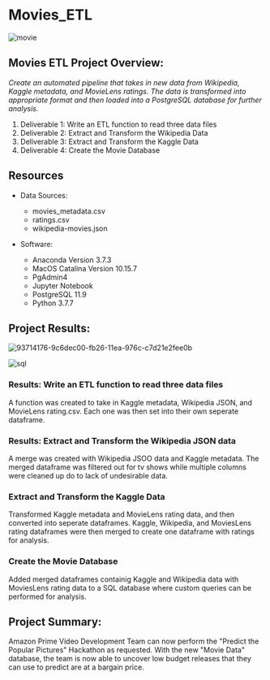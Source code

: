 # Movies_ETL

![movie](https://user-images.githubusercontent.com/36451701/142959141-7ec06fcd-7e37-4605-99c1-44973b7d31b0.png)
## Movies ETL Project Overview:
*Create an automated pipeline that takes in new data from Wikipedia, Kaggle metadata, and MovieLens ratings.  The data is transformed into appropriate format and then loaded into a PostgreSQL database for further analysis.*

1. Deliverable 1: Write an ETL function to read three data files
2. Deliverable 2: Extract and Transform the Wikipedia Data
3. Deliverable 3: Extract and Transform the Kaggle Data
4. Deliverable 4: Create the Movie Database

## Resources
- Data Sources:
    - movies_metadata.csv
    - ratings.csv
    - wikipedia-movies.json

- Software:
    - Anaconda Version 3.7.3
    - MacOS Catalina Version 10.15.7
    - PgAdmin4
    - Jupyter Notebook
    - PostgreSQL 11.9
    - Python 3.7.7

## Project Results:
![93714176-9c6dec00-fb26-11ea-976c-c7d21e2fee0b](https://user-images.githubusercontent.com/36451701/142959319-5cf1c12d-4f63-4816-88fe-eb7af2218513.png)

![sql](https://user-images.githubusercontent.com/36451701/142959590-3abdba0b-8712-45a1-8f26-75420de2757e.png)

### Results: Write an ETL function to read three data files
A function was created to take in Kaggle metadata, Wikipedia JSON, and MovieLens rating.csv. Each one was then set into their own seperate dataframe.

### Results: Extract and Transform the Wikipedia JSON data
A merge was created with Wikipedia JSOO data and Kaggle metadata.  The merged dataframe was filtered out for tv shows while multiple columns were cleaned up do to lack of undesirable data. 

### Extract and Transform the Kaggle Data
Transformed Kaggle metadata and MovieLens rating data, and then converted into seperate dataframes.  Kaggle, Wikipedia, and MoviesLens rating dataframes were then merged to create one dataframe with ratings for analysis.

### Create the Movie Database
Added merged dataframes containig Kaggle and Wikipedia data with MoviesLens rating data to a SQL database where custom queries can be performed for analysis. 

## Project Summary:
Amazon Prime Video Development Team can now perform the "Predict the Popular Pictures" Hackathon as requested.  With the new "Movie Data" database, the team is now able to uncover low budget releases that they can use to predict are at a bargain price. 
